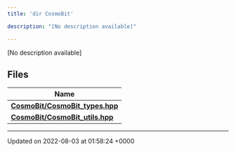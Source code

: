 ```yaml
---
title: 'dir CosmoBit'

description: "[No description available]"

---
```







[No description available]

## Files

| Name           |
| -------------- |
| **[CosmoBit/CosmoBit_types.hpp](/documentation/code/main/files/cosmobit__types_8hpp/#file-cosmobit-types.hpp)**  |
| **[CosmoBit/CosmoBit_utils.hpp](/documentation/code/main/files/cosmobit__utils_8hpp/#file-cosmobit-utils.hpp)**  |






-------------------------------

Updated on 2022-08-03 at 01:58:24 +0000
